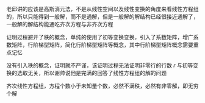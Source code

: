 老邱讲的应该是高斯消元法，不是从线性空间以及线性变换的角度来看线性方程组的，所以只能得到一般解，而不是通解，但是一般解的解结构已经很接近通解了，一般解的解结构能通吃齐次方程与非齐次方程  
  
证明过程避开了秩的概念，单纯的使用了初等变换变换，引入了系数矩阵，增广系数矩阵，行阶梯型矩阵，简化行阶梯型矩阵等概念，其中行阶梯型矩阵概念需要重点记忆  
  
没有引入秩的概念，证明就不严谨，该证明过程无法证明非零行的行数 $r$ 与初等变换的选取无关，所以谢帅说他是完满的回答了线性方程组的解的问题  
  
齐次线性方程组，方程个数小于未知量个数，必然不满秩，必然有非零解，即无穷个解  
